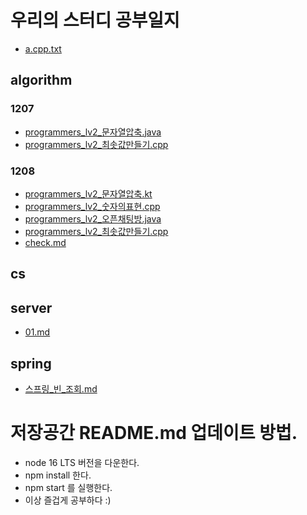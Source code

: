 # 우리의 스터디 공부일지
- [a.cpp.txt](.//a.cpp.txt)
## algorithm
### 1207
  - [programmers_lv2_문자열압축.java](.//algorithm/1207/programmers_lv2_문자열압축.java)
  - [programmers_lv2_최솟값만들기.cpp](.//algorithm/1207/programmers_lv2_최솟값만들기.cpp)
### 1208
  - [programmers_lv2_문자열압축.kt](.//algorithm/1208/programmers_lv2_문자열압축.kt)
  - [programmers_lv2_숫자의표현.cpp](.//algorithm/1208/programmers_lv2_숫자의표현.cpp)
  - [programmers_lv2_오픈채팅방.java](.//algorithm/1208/programmers_lv2_오픈채팅방.java)
  - [programmers_lv2_최솟값만들기.cpp](.//algorithm/1208/programmers_lv2_최솟값만들기.cpp)
 - [check.md](.//algorithm/check.md)
## cs
## server
 - [01.md](.//server/01.md)
## spring
 - [스프링_빈_조회.md](.//spring/스프링_빈_조회.md)

# 저장공간 README.md 업데이트 방법.
- node 16 LTS 버전을 다운한다.
- npm install 한다.
- npm start 를 실행한다.
- 이상 즐겁게 공부하다 :)

